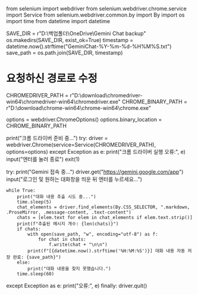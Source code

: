 from selenium import webdriver
from selenium.webdriver.chrome.service import Service
from selenium.webdriver.common.by import By
import os
import time
from datetime import datetime

SAVE_DIR = r"D:\백업폴더\OneDrive\Gemini Chat backup"
os.makedirs(SAVE_DIR, exist_ok=True)
timestamp = datetime.now().strftime("GeminiChat-%Y-%m-%d-%H%M%S.txt")
save_path = os.path.join(SAVE_DIR, timestamp)

# 요청하신 경로로 수정
CHROMEDRIVER_PATH = r"D:\download\chromedriver-win64\chromedriver-win64\chromedriver.exe"
CHROME_BINARY_PATH = r"D:\download\chrome-win64\chrome-win64\chrome.exe"

options = webdriver.ChromeOptions()
options.binary_location = CHROME_BINARY_PATH

print("크롬 드라이버 준비 중...")
try:
    driver = webdriver.Chrome(service=Service(CHROMEDRIVER_PATH), options=options)
except Exception as e:
    print("크롬 드라이버 실행 오류:", e)
    input("엔터를 눌러 종료")
    exit(1)

try:
    print("Gemini 접속 중...")
    driver.get("https://gemini.google.com/app")
    input("로그인 및 원하는 대화창을 띄운 뒤 엔터를 누르세요...")

    while True:
        print("대화 내용 추출 시도 중...")
        time.sleep(5)
        chat_elements = driver.find_elements(By.CSS_SELECTOR, ".markdown, .ProseMirror, .message-content, .text-content")
        chats = [elem.text for elem in chat_elements if elem.text.strip()]
        print(f"추출된 메시지 개수: {len(chats)}")
        if chats:
            with open(save_path, "w", encoding="utf-8") as f:
                for chat in chats:
                    f.write(chat + "\n\n")
            print(f"[{datetime.now().strftime('%H:%M:%S')}] 대화 내용 자동 저장 완료: {save_path}")
        else:
            print("대화 내용을 찾지 못했습니다.")
        time.sleep(60)
except Exception as e:
    print("오류:", e)
finally:
    driver.quit()